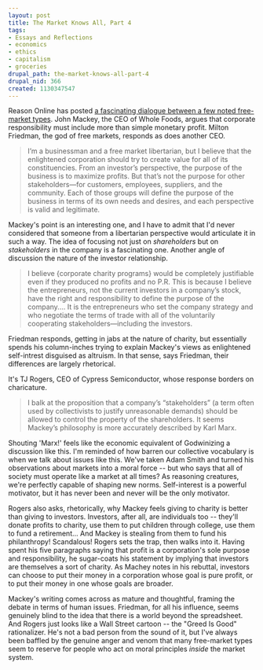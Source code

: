 ```yaml
--- 
layout: post
title: The Market Knows All, Part 4
tags: 
- Essays and Reflections
- economics
- ethics
- capitalism
- groceries
drupal_path: the-market-knows-all-part-4
drupal_nid: 366
created: 1130347547
---
```

Reason Online has posted <a href="http://www.reason.com/0510/fe.mf.rethinking.shtml">a fascinating dialogue between a few noted free-market types</a>. John Mackey, the CEO of Whole Foods, argues that corporate responsibility must include more than simple monetary profit. Milton Friedman, the god of free markets, responds as does another CEO.



<blockquote>I’m a businessman and a free market libertarian, but I believe that the enlightened corporation should try to create value for all of its constituencies. From an investor’s perspective, the purpose of the business is to maximize profits. But that’s not the purpose for other stakeholders—for customers, employees, suppliers, and the community. Each of those groups will define the purpose of the business in terms of its own needs and desires, and each perspective is valid and legitimate.</blockquote>



Mackey's point is an interesting one, and I have to admit that I'd never considered that someone from a libertarian perspective would articulate it in such a way. The idea of focusing not just on <i>shareholders</i> but on <i>stakeholders</i> in the company is a fascinating one. Another angle of discussion the nature of the investor relationship.



<blockquote>I believe {corporate charity programs} would be completely justifiable even if they produced no profits and no P.R. This is because I believe the entrepreneurs, not the current investors in a company’s stock, have the right and responsibility to define the purpose of the company.... It is the entrepreneurs who set the company strategy and who negotiate the terms of trade with all of the voluntarily cooperating stakeholders—including the investors.</blockquote>



Friedman responds, getting in jabs at the nature of charity, but essentially spends his column-inches trying to explain Mackey's views as enlightened self-intrest disguised as altruism. In that sense, says Friedman, their differences are largely rhetorical.



It's TJ Rogers, CEO of Cypress Semiconductor, whose response borders on charicature.



<blockquote>I balk at the proposition that a company’s “stakeholders” (a term often used by collectivists to justify unreasonable demands) should be allowed to control the property of the shareholders. It seems Mackey’s philosophy is more accurately described by Karl Marx.</blockquote>



Shouting 'Marx!' feels like the economic equivalent of Godwinizing a discussion like this. I'm reminded of how barren our collective vocabulary is when we talk about issues like this. We've taken Adam Smith and turned his observations about markets into a moral force -- but who says that all of society must operate like a market at all times? As reasoning creatures, we're perfectly capable of shaping new norms. Self-interest is a powerful motivator, but it has never been and never will be the only motivator.



Rogers also  asks, rhetorically, why Mackey feels giving to charity is better than giving to investors. Investors, after all, are individuals too -- they'll donate profits to charity, use them to put children through college, use them to fund a retirement... And Mackey is stealing from them to fund his philanthropy! Scandalous! Rogers sets the trap, then walks into it. Having spent his five paragraphs saying that profit is a corporation's sole purpose and responsibility, he sugar-coats his statement by implying that investors are themselves a sort of charity. As Machey notes in his rebuttal, investors can choose to put their money in a corporation whose goal is pure profit, or to put their money in one whose goals are broader.



Mackey's writing comes across as mature and thoughtful, framing the debate in terms of human issues. Friedman, for all his influence, seems genuinely blind to the idea that there is a world beyond the spreadsheet. And Rogers just looks like a Wall Street cartoon -- the "Greed Is Good" rationalizer. He's not a bad person from the sound of it, but I've always been baffled by the genuine anger and venom that many free-market types seem to reserve for people who act on moral principles <i>inside</i> the market system.
